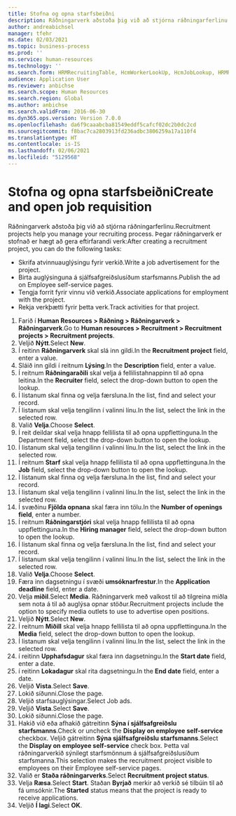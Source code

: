 ```yaml
---
title: Stofna og opna starfsbeiðni
description: Ráðningarverk aðstoða þig við að stjórna ráðningarferlinu.
author: andreabichsel
manager: tfehr
ms.date: 02/03/2021
ms.topic: business-process
ms.prod: ''
ms.service: human-resources
ms.technology: ''
ms.search.form: HRMRecruitingTable, HcmWorkerLookUp, HcmJobLookup, HRMRecruitingMedia, HRMRecruitingJobAd, HcmPersonnelManagementWorkspace
audience: Application User
ms.reviewer: anbichse
ms.search.scope: Human Resources
ms.search.region: Global
ms.author: anbichse
ms.search.validFrom: 2016-06-30
ms.dyn365.ops.version: Version 7.0.0
ms.openlocfilehash: da6f9caaabcba81549eddf5cafcf02dc2b0dc2cd
ms.sourcegitcommit: f8bac7ca2803913fd236adbc3806259a17a110f4
ms.translationtype: HT
ms.contentlocale: is-IS
ms.lasthandoff: 02/06/2021
ms.locfileid: "5129568"
---
```

# <a name="create-and-open-job-requisition"></a><span data-ttu-id="b5ca2-103">Stofna og opna starfsbeiðni</span><span class="sxs-lookup"><span data-stu-id="b5ca2-103">Create and open job requisition</span></span>

<span data-ttu-id="b5ca2-104">Ráðningarverk aðstoða þig við að stjórna ráðningarferlinu.</span><span class="sxs-lookup"><span data-stu-id="b5ca2-104">Recruitment projects help you manage your recruiting process.</span></span> <span data-ttu-id="b5ca2-105">Þegar ráðningarverk er stofnað er hægt að gera eftirfarandi verk:</span><span class="sxs-lookup"><span data-stu-id="b5ca2-105">After creating a recruitment project, you can do the following tasks:</span></span>

- <span data-ttu-id="b5ca2-106">Skrifa atvinnuauglýsingu fyrir verkið.</span><span class="sxs-lookup"><span data-stu-id="b5ca2-106">Write a job advertisement for the project.</span></span>
- <span data-ttu-id="b5ca2-107">Birta auglýsinguna á sjálfsafgreiðslusíðum starfsmanns.</span><span class="sxs-lookup"><span data-stu-id="b5ca2-107">Publish the ad on Employee self-service pages.</span></span>
- <span data-ttu-id="b5ca2-108">Tengja forrit fyrir vinnu við verkið.</span><span class="sxs-lookup"><span data-stu-id="b5ca2-108">Associate applications for employment with the project.</span></span>
- <span data-ttu-id="b5ca2-109">Rekja verkþætti fyrir þetta verk.</span><span class="sxs-lookup"><span data-stu-id="b5ca2-109">Track activities for that project.</span></span> 

1. <span data-ttu-id="b5ca2-110">Farið í **Human Resources > Ráðning > Ráðningarverk > Ráðningarverk**.</span><span class="sxs-lookup"><span data-stu-id="b5ca2-110">Go to **Human resources > Recruitment > Recruitment projects > Recruitment projects**.</span></span>
2. <span data-ttu-id="b5ca2-111">Veljið **Nýtt**.</span><span class="sxs-lookup"><span data-stu-id="b5ca2-111">Select **New**.</span></span>
3. <span data-ttu-id="b5ca2-112">Í reitinn **Ráðningarverk** skal slá inn gildi.</span><span class="sxs-lookup"><span data-stu-id="b5ca2-112">In the **Recruitment project** field, enter a value.</span></span>
4. <span data-ttu-id="b5ca2-113">Sláið inn gildi í reitnum **Lýsing**.</span><span class="sxs-lookup"><span data-stu-id="b5ca2-113">In the **Description** field, enter a value.</span></span>
5. <span data-ttu-id="b5ca2-114">Í reitnum **Ráðningaraðili** skal velja á fellilistahnappinn til að opna leitina.</span><span class="sxs-lookup"><span data-stu-id="b5ca2-114">In the **Recruiter** field, select the drop-down button to open the lookup.</span></span>
6. <span data-ttu-id="b5ca2-115">Í listanum skal finna og velja færsluna.</span><span class="sxs-lookup"><span data-stu-id="b5ca2-115">In the list, find and select your record.</span></span>
7. <span data-ttu-id="b5ca2-116">Í listanum skal velja tengilinn í valinni línu.</span><span class="sxs-lookup"><span data-stu-id="b5ca2-116">In the list, select the link in the selected row.</span></span>
8. <span data-ttu-id="b5ca2-117">Valið **Velja**.</span><span class="sxs-lookup"><span data-stu-id="b5ca2-117">Choose **Select**.</span></span>
9. <span data-ttu-id="b5ca2-118">Í reit deildar skal velja hnapp fellilista til að opna uppflettinguna.</span><span class="sxs-lookup"><span data-stu-id="b5ca2-118">In the Department field, select the drop-down button to open the lookup.</span></span>
10. <span data-ttu-id="b5ca2-119">Í listanum skal velja tengilinn í valinni línu.</span><span class="sxs-lookup"><span data-stu-id="b5ca2-119">In the list, select the link in the selected row.</span></span>
11. <span data-ttu-id="b5ca2-120">Í reitnum **Starf** skal velja hnapp fellilista til að opna uppflettinguna.</span><span class="sxs-lookup"><span data-stu-id="b5ca2-120">In the **Job** field, select the drop-down button to open the lookup.</span></span>
12. <span data-ttu-id="b5ca2-121">Í listanum skal finna og velja færsluna.</span><span class="sxs-lookup"><span data-stu-id="b5ca2-121">In the list, find and select your record.</span></span>
13. <span data-ttu-id="b5ca2-122">Í listanum skal velja tengilinn í valinni línu.</span><span class="sxs-lookup"><span data-stu-id="b5ca2-122">In the list, select the link in the selected row.</span></span>
14. <span data-ttu-id="b5ca2-123">Í svæðinu **Fjölda opnana** skal færa inn tölu.</span><span class="sxs-lookup"><span data-stu-id="b5ca2-123">In the **Number of openings field**, enter a number.</span></span>
15. <span data-ttu-id="b5ca2-124">Í reitnum **Ráðningarstjóri** skal velja hnapp fellilista til að opna uppflettinguna.</span><span class="sxs-lookup"><span data-stu-id="b5ca2-124">In the **Hiring manager** field, select the drop-down button to open the lookup.</span></span>
16. <span data-ttu-id="b5ca2-125">Í listanum skal finna og velja færsluna.</span><span class="sxs-lookup"><span data-stu-id="b5ca2-125">In the list, find and select your record.</span></span>
17. <span data-ttu-id="b5ca2-126">Í listanum skal velja tengilinn í valinni línu.</span><span class="sxs-lookup"><span data-stu-id="b5ca2-126">In the list, select the link in the selected row.</span></span>
18. <span data-ttu-id="b5ca2-127">Valið **Velja**.</span><span class="sxs-lookup"><span data-stu-id="b5ca2-127">Choose **Select**.</span></span>
19. <span data-ttu-id="b5ca2-128">Færa inn dagsetningu í svæði **umsóknarfrestur**.</span><span class="sxs-lookup"><span data-stu-id="b5ca2-128">In the **Application deadline** field, enter a date.</span></span>
20. <span data-ttu-id="b5ca2-129">Velja **miðil**.</span><span class="sxs-lookup"><span data-stu-id="b5ca2-129">Select **Media**.</span></span> <span data-ttu-id="b5ca2-130">Ráðningarverk með valkost til að tilgreina miðla sem nota á til að auglýsa opnar stöður.</span><span class="sxs-lookup"><span data-stu-id="b5ca2-130">Recruitment projects include the option to specify media outlets to use to advertise open positions.</span></span>  
21. <span data-ttu-id="b5ca2-131">Veljið **Nýtt**.</span><span class="sxs-lookup"><span data-stu-id="b5ca2-131">Select **New**.</span></span>
22. <span data-ttu-id="b5ca2-132">Í reitnum **Miðill** skal velja hnapp fellilista til að opna uppflettinguna.</span><span class="sxs-lookup"><span data-stu-id="b5ca2-132">In the **Media** field, select the drop-down button to open the lookup.</span></span>
23. <span data-ttu-id="b5ca2-133">Í listanum skal velja tengilinn í valinni línu.</span><span class="sxs-lookup"><span data-stu-id="b5ca2-133">In the list, select the link in the selected row.</span></span>
24. <span data-ttu-id="b5ca2-134">í reitinn **Upphafsdagur** skal færa inn dagsetningu.</span><span class="sxs-lookup"><span data-stu-id="b5ca2-134">In the **Start date** field, enter a date.</span></span>
25. <span data-ttu-id="b5ca2-135">í reitinn **Lokadagur** skal rita dagsetningu.</span><span class="sxs-lookup"><span data-stu-id="b5ca2-135">In the **End date** field, enter a date.</span></span>
26. <span data-ttu-id="b5ca2-136">Veljið **Vista**.</span><span class="sxs-lookup"><span data-stu-id="b5ca2-136">Select **Save**.</span></span>
27. <span data-ttu-id="b5ca2-137">Lokið síðunni.</span><span class="sxs-lookup"><span data-stu-id="b5ca2-137">Close the page.</span></span>
28. <span data-ttu-id="b5ca2-138">Veljið starfsauglýsingar.</span><span class="sxs-lookup"><span data-stu-id="b5ca2-138">Select Job ads.</span></span>
29. <span data-ttu-id="b5ca2-139">Veljið **Vista**.</span><span class="sxs-lookup"><span data-stu-id="b5ca2-139">Select **Save**.</span></span>
30. <span data-ttu-id="b5ca2-140">Lokið síðunni.</span><span class="sxs-lookup"><span data-stu-id="b5ca2-140">Close the page.</span></span>
31. <span data-ttu-id="b5ca2-141">Hakið við eða afhakið gátreitinn **Sýna í sjálfsafgreiðslu starfsmanns**.</span><span class="sxs-lookup"><span data-stu-id="b5ca2-141">Check or uncheck the **Display on employee self-service** checkbox.</span></span> <span data-ttu-id="b5ca2-142">Veljið gátreitinn **Sýna sjálfsafgreiðslu starfsmanns**.</span><span class="sxs-lookup"><span data-stu-id="b5ca2-142">Select the **Display on employee self-service** check box.</span></span> <span data-ttu-id="b5ca2-143">Þetta val ráðningarverkið sýnilegt starfsmönnum á sjálfsafgreiðslusíðum starfsmanna.</span><span class="sxs-lookup"><span data-stu-id="b5ca2-143">This selection makes the recruitment project visible to employees on their Employee self-service pages.</span></span>
32. <span data-ttu-id="b5ca2-144">Valið er **Staða ráðningarverks**.</span><span class="sxs-lookup"><span data-stu-id="b5ca2-144">Select **Recruitment project status**.</span></span>
33. <span data-ttu-id="b5ca2-145">Velja **Ræsa**.</span><span class="sxs-lookup"><span data-stu-id="b5ca2-145">Select **Start**.</span></span> <span data-ttu-id="b5ca2-146">Staðan **Byrjað** merkir að verkið sé tilbúin til að fá umsóknir.</span><span class="sxs-lookup"><span data-stu-id="b5ca2-146">The **Started** status means that the project is ready to receive applications.</span></span>  
34. <span data-ttu-id="b5ca2-147">Veljið **Í lagi**.</span><span class="sxs-lookup"><span data-stu-id="b5ca2-147">Select **OK**.</span></span>